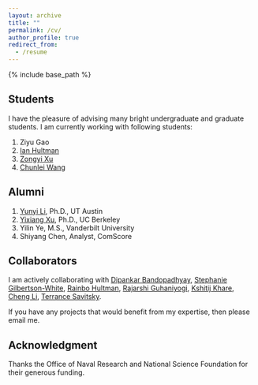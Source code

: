 ```yaml
---
layout: archive
title: ""
permalink: /cv/
author_profile: true
redirect_from:
  - /resume
---
```


{% include base_path %}


Students
------

I have the pleasure of advising many bright undergraduate and graduate students. I am currently working with following students:

1. Ziyu Gao
2. [Ian Hultman](https://stat.uiowa.edu/people)
1. [Zongyi Xu](https://stat.uiowa.edu/people)
1. [Chunlei Wang](https://stat.uiowa.edu/people)

Alumni
------

1. [Yunyi Li](https://www.mccombs.utexas.edu/PhD/Areas-of-Study/IROM), Ph.D., UT Austin
1. [Yixiang Xu](https://dlab.berkeley.edu/people/yixiang-xu), Ph.D., UC Berkeley 
2. Yilin Ye, M.S., Vanderbilt University
3. Shiyang Chen, Analyst, ComScore

Collaborators
------

I am actively collaborating with [Dipankar Bandopadhyay](https://www.people.vcu.edu/~dbandyop/), [Stephanie Gilbertson-White](http://www.nursing.uiowa.edu/faculty-staff/faculty-directory/sgilbertsonwhite), [Rainbo Hultman](https://hultman.lab.uiowa.edu/), [Rajarshi Guhaniyogi](https://users.soe.ucsc.edu/~rajguhaniyogi/), [Kshitij Khare](http://users.stat.ufl.edu/~kdkhare/), [Cheng Li](http://blog.nus.edu.sg/stalic/), [Terrance Savitsky](https://www.bls.gov/osmr/contact.htm). 

If you have any projects that would benefit from my expertise, then please email me. 

Acknowledgment
------

Thanks the Office of Naval Research and National Science Foundation for their generous funding. 
